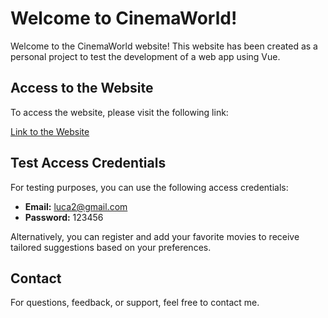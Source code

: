 # Welcome to CinemaWorld!

Welcome to the CinemaWorld website! This website has been created as a personal project to test the development of a web app using Vue.

## Access to the Website

To access the website, please visit the following link:

[Link to the Website](https://film-database-5d752.web.app/)

## Test Access Credentials

For testing purposes, you can use the following access credentials:

- **Email:** luca2@gmail.com
- **Password:** 123456

Alternatively, you can register and add your favorite movies to receive tailored suggestions based on your preferences.

## Contact

For questions, feedback, or support, feel free to contact me.

